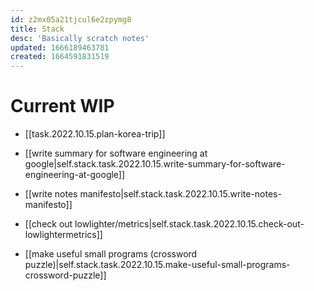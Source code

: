 ```yaml
---
id: z2mx05a21tjcul6e2zpymg8
title: Stack
desc: 'Basically scratch notes'
updated: 1666189463781
created: 1664591831519
---
```


# Current WIP

- [[task.2022.10.15.plan-korea-trip]]
- [[write summary for software engineering at google|self.stack.task.2022.10.15.write-summary-for-software-engineering-at-google]]
- [[write notes manifesto|self.stack.task.2022.10.15.write-notes-manifesto]]

- [[check out lowlighter/metrics|self.stack.task.2022.10.15.check-out-lowlightermetrics]]
- [[make useful small programs (crossword puzzle)|self.stack.task.2022.10.15.make-useful-small-programs-crossword-puzzle]]
